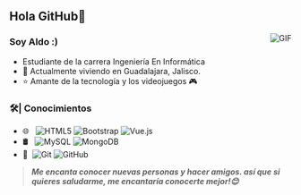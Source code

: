 ## Hola GitHub👋
<img align="right" alt="GIF" src="https://raw.githubusercontent.com/JoeyBling/JoeyBling/master/pic/pusheencode.gif" />

### Soy Aldo :)

- Estudiante de la carrera Ingeniería En Informática 
- 🌱 Actualmente viviendo en Guadalajara, Jalisco.
- ⭐ Amante de la tecnología y los videojuegos 🎮

### 🛠| Conocimientos

- 🌐 &#160; ![HTML5](https://img.shields.io/badge/-HTML5-333333?style=flat&logo=HTML5)
![Bootstrap](https://img.shields.io/badge/-Bootstrap-333333?style=flat&logo=bootstrap&logoColor=563D7C)
![Vue.js](https://img.shields.io/badge/-VueJS-333333?style=flat&logo=Vue.js)
- 🛢 &#160; ![MySQL](https://img.shields.io/badge/-MySQL-333333?style=flat&logo=mysql)
![MongoDB](https://img.shields.io/badge/-MongoDB-333333?style=flat&logo=mongodb)
- 🔧 &#160;![Git](https://img.shields.io/badge/-Git-333333?style=flat&logo=git)
![GitHub](https://img.shields.io/badge/-GitHub-333333?style=flat&logo=github)


> ***Me encanta conocer nuevas personas y hacer amigos. así que si quieres saludarme, me encantaría conocerte mejor!😊***
